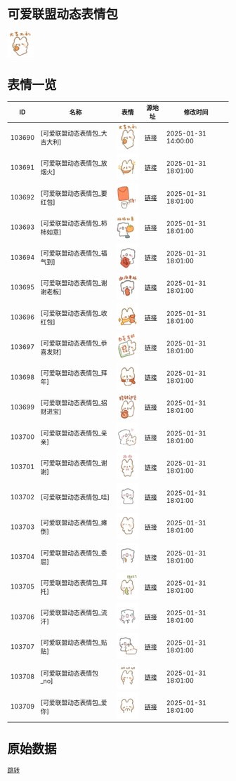 # 可爱联盟动态表情包

<img src="./cover.png" height="60" alt="cover" />

# 表情一览

|ID|名称|表情|源地址|修改时间|
|----|----|----|----|----|
|103690|[可爱联盟动态表情包_大吉大利]|<img src="./pic/103690_%5B可爱联盟动态表情包_大吉大利%5D.gif" height="60" alt="大吉大利"/>|[链接](https://i0.hdslb.com/bfs/garb/1cf72b3b7399455f1b64ac3a4f5a42b2e04878aa.gif)|2025-01-31 14:00:00|
|103691|[可爱联盟动态表情包_放烟火]|<img src="./pic/103691_%5B可爱联盟动态表情包_放烟火%5D.gif" height="60" alt="放烟火"/>|[链接](https://i0.hdslb.com/bfs/garb/791a0e75a51b8cc5831cce9cd54967b144bfbae5.gif)|2025-01-31 18:01:00|
|103692|[可爱联盟动态表情包_要红包]|<img src="./pic/103692_%5B可爱联盟动态表情包_要红包%5D.gif" height="60" alt="要红包"/>|[链接](https://i0.hdslb.com/bfs/garb/98e1a4b8c922c951a8ed10304e7e843e7c6fe18b.gif)|2025-01-31 18:01:00|
|103693|[可爱联盟动态表情包_柿柿如意]|<img src="./pic/103693_%5B可爱联盟动态表情包_柿柿如意%5D.gif" height="60" alt="柿柿如意"/>|[链接](https://i0.hdslb.com/bfs/garb/6a4fe0be37c170dcc6a690cdde83aa28d1564e7f.gif)|2025-01-31 18:01:00|
|103694|[可爱联盟动态表情包_福气到]|<img src="./pic/103694_%5B可爱联盟动态表情包_福气到%5D.gif" height="60" alt="福气到"/>|[链接](https://i0.hdslb.com/bfs/garb/166fb08ff935d416c521ff375004ceae7286997e.gif)|2025-01-31 18:01:00|
|103695|[可爱联盟动态表情包_谢谢老板]|<img src="./pic/103695_%5B可爱联盟动态表情包_谢谢老板%5D.gif" height="60" alt="谢谢老板"/>|[链接](https://i0.hdslb.com/bfs/garb/ea3f1d334e86c236518b34c2e36becbde56da788.gif)|2025-01-31 18:01:00|
|103696|[可爱联盟动态表情包_收红包]|<img src="./pic/103696_%5B可爱联盟动态表情包_收红包%5D.gif" height="60" alt="收红包"/>|[链接](https://i0.hdslb.com/bfs/garb/73b6719496a9155edc97347f28b71b504dee1dcd.gif)|2025-01-31 18:01:00|
|103697|[可爱联盟动态表情包_恭喜发财]|<img src="./pic/103697_%5B可爱联盟动态表情包_恭喜发财%5D.gif" height="60" alt="恭喜发财"/>|[链接](https://i0.hdslb.com/bfs/garb/0570b84bcc42dd01d6b207f861c6cd0b7b3e85b4.gif)|2025-01-31 18:01:00|
|103698|[可爱联盟动态表情包_拜年]|<img src="./pic/103698_%5B可爱联盟动态表情包_拜年%5D.gif" height="60" alt="拜年"/>|[链接](https://i0.hdslb.com/bfs/garb/5f46d83f0c9ef526c83bdd4d0343d4de1d4cc404.gif)|2025-01-31 18:01:00|
|103699|[可爱联盟动态表情包_招财进宝]|<img src="./pic/103699_%5B可爱联盟动态表情包_招财进宝%5D.gif" height="60" alt="招财进宝"/>|[链接](https://i0.hdslb.com/bfs/garb/ed61790b69177ebf716a2ad78c1219f609d0e4e4.gif)|2025-01-31 18:01:00|
|103700|[可爱联盟动态表情包_亲亲]|<img src="./pic/103700_%5B可爱联盟动态表情包_亲亲%5D.gif" height="60" alt="亲亲"/>|[链接](https://i0.hdslb.com/bfs/garb/cac7e6736ca482e5f6ab5c7a51c0551fc6fc2e0f.gif)|2025-01-31 18:01:00|
|103701|[可爱联盟动态表情包_谢谢]|<img src="./pic/103701_%5B可爱联盟动态表情包_谢谢%5D.gif" height="60" alt="谢谢"/>|[链接](https://i0.hdslb.com/bfs/garb/4ad0ae0099387c2c2e41bdce2cb8e3d43610ec69.gif)|2025-01-31 18:01:00|
|103702|[可爱联盟动态表情包_哇]|<img src="./pic/103702_%5B可爱联盟动态表情包_哇%5D.gif" height="60" alt="哇"/>|[链接](https://i0.hdslb.com/bfs/garb/db107719470d99367e9dc857d8e4d8394998fc93.gif)|2025-01-31 18:01:00|
|103703|[可爱联盟动态表情包_瘫倒]|<img src="./pic/103703_%5B可爱联盟动态表情包_瘫倒%5D.gif" height="60" alt="瘫倒"/>|[链接](https://i0.hdslb.com/bfs/garb/838e0fedf80888d54ccd2f88f92eb27a5d974282.gif)|2025-01-31 18:01:00|
|103704|[可爱联盟动态表情包_委屈]|<img src="./pic/103704_%5B可爱联盟动态表情包_委屈%5D.gif" height="60" alt="委屈"/>|[链接](https://i0.hdslb.com/bfs/garb/ab1f52c39c6f6c3783e4001e1aa247e84cf5088c.gif)|2025-01-31 18:01:00|
|103705|[可爱联盟动态表情包_拜托]|<img src="./pic/103705_%5B可爱联盟动态表情包_拜托%5D.gif" height="60" alt="拜托"/>|[链接](https://i0.hdslb.com/bfs/garb/b4482e06e35e49c06f894f977646702d42dcdce1.gif)|2025-01-31 18:01:00|
|103706|[可爱联盟动态表情包_流汗]|<img src="./pic/103706_%5B可爱联盟动态表情包_流汗%5D.gif" height="60" alt="流汗"/>|[链接](https://i0.hdslb.com/bfs/garb/adeaacec6597b9d3688b74b5027f238b6b0b1040.gif)|2025-01-31 18:01:00|
|103707|[可爱联盟动态表情包_贴贴]|<img src="./pic/103707_%5B可爱联盟动态表情包_贴贴%5D.gif" height="60" alt="贴贴"/>|[链接](https://i0.hdslb.com/bfs/garb/324f3e16f49ec104eaa88de89112c73efa171c92.gif)|2025-01-31 18:01:00|
|103708|[可爱联盟动态表情包_no]|<img src="./pic/103708_%5B可爱联盟动态表情包_no%5D.gif" height="60" alt="no"/>|[链接](https://i0.hdslb.com/bfs/garb/77a9df0a6c3c49a9e50fb87761ba485daccafdde.gif)|2025-01-31 18:01:00|
|103709|[可爱联盟动态表情包_爱你]|<img src="./pic/103709_%5B可爱联盟动态表情包_爱你%5D.gif" height="60" alt="爱你"/>|[链接](https://i0.hdslb.com/bfs/garb/45ccc7bc1c07d999c17099299e67890b687bbbab.gif)|2025-01-31 18:01:00|

# 原始数据

[跳转](./raw.json)

